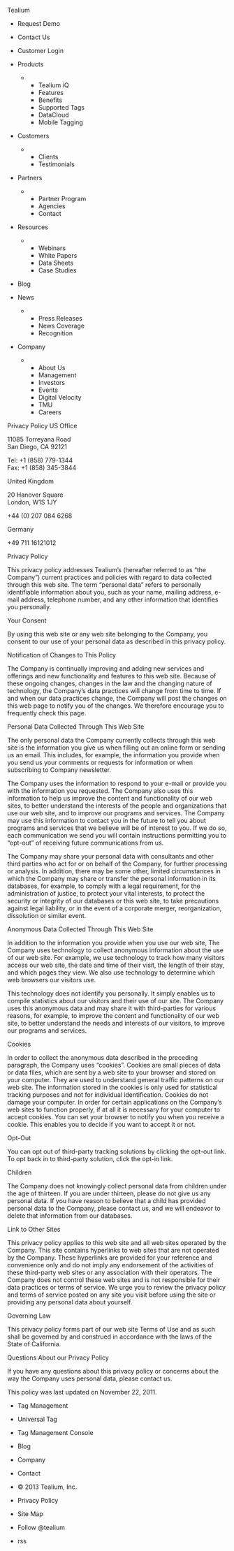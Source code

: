 Tealium

*   Request Demo
*   Contact Us
*   Customer Login

*   Products
    *   *   Tealium iQ
        *   Features
        *   Benefits
        *   Supported Tags
        *   DataCloud
        *   Mobile Tagging
*   Customers
    *   *   Clients
        *   Testimonials
*   Partners
    *   *   Partner Program
        *   Agencies
        *   Contact
*   Resources
    *   *   Webinars
        *   White Papers
        *   Data Sheets
        *   Case Studies
*   Blog
*   News
    *   *   Press Releases
        *   News Coverage
        *   Recognition
*   Company
    *   *   About Us
        *   Management
        *   Investors
        *   Events
        *   Digital Velocity
        *   TMU
        *   Careers

Privacy Policy US Office

11085 Torreyana Road  
San Diego, CA 92121

Tel: +1 (858) 779-1344  
Fax: +1 (858) 345-3844

United Kingdom

20 Hanover Square  
London, W1S 1JY

+44 (0) 207 084 6268

Germany

+49 711 16121012

Privacy Policy

This privacy policy addresses Tealium’s (hereafter referred to as “the Company”) current practices and policies with regard to data collected through this web site. The term “personal data” refers to personally identifiable information about you, such as your name, mailing address, e-mail address, telephone number, and any other information that identifies you personally.

Your Consent

By using this web site or any web site belonging to the Company, you consent to our use of your personal data as described in this privacy policy.

Notification of Changes to This Policy

The Company is continually improving and adding new services and offerings and new functionality and features to this web site. Because of these ongoing changes, changes in the law and the changing nature of technology, the Company’s data practices will change from time to time. If and when our data practices change, the Company will post the changes on this web page to notify you of the changes. We therefore encourage you to frequently check this page.

Personal Data Collected Through This Web Site

The only personal data the Company currently collects through this web site is the information you give us when filling out an online form or sending us an email. This includes, for example, the information you provide when you send us your comments or requests for information or when subscribing to Company newsletter.

The Company uses the information to respond to your e-mail or provide you with the information you requested. The Company also uses this information to help us improve the content and functionality of our web sites, to better understand the interests of the people and organizations that use our web site, and to improve our programs and services. The Company may use this information to contact you in the future to tell you about programs and services that we believe will be of interest to you. If we do so, each communication we send you will contain instructions permitting you to “opt-out” of receiving future communications from us.

The Company may share your personal data with consultants and other third parties who act for or on behalf of the Company, for further processing or analysis. In addition, there may be some other, limited circumstances in which the Company may share or transfer the personal information in its databases, for example, to comply with a legal requirement, for the administration of justice, to protect your vital interests, to protect the security or integrity of our databases or this web site, to take precautions against legal liability, or in the event of a corporate merger, reorganization, dissolution or similar event.

Anonymous Data Collected Through This Web Site

In addition to the information you provide when you use our web site, The Company uses technology to collect anonymous information about the use of our web site. For example, we use technology to track how many visitors access our web site, the date and time of their visit, the length of their stay, and which pages they view. We also use technology to determine which web browsers our visitors use.

This technology does not identify you personally. It simply enables us to compile statistics about our visitors and their use of our site. The Company uses this anonymous data and may share it with third-parties for various reasons, for example, to improve the content and functionality of our web site, to better understand the needs and interests of our visitors, to improve our programs and services.

Cookies

In order to collect the anonymous data described in the preceding paragraph, the Company uses “cookies”. Cookies are small pieces of data or data files, which are sent by a web site to your browser and stored on your computer. They are used to understand general traffic patterns on our web site. The information stored in the cookies is only used for statistical tracking purposes and not for individual identification. Cookies do not damage your computer. In order for certain applications on the Company’s web sites to function properly, if at all it is necessary for your computer to accept cookies. You can set your browser to notify you when you receive a cookie. This enables you to decide if you want to accept it or not.

Opt-Out

You can opt out of third-party tracking solutions by clicking the opt-out link. To opt back in to third-party solution, click the opt-in link.

Children

The Company does not knowingly collect personal data from children under the age of thirteen. If you are under thirteen, please do not give us any personal data. If you have reason to believe that a child has provided personal data to the Company, please contact us, and we will endeavor to delete that information from our databases.

Link to Other Sites

This privacy policy applies to this web site and all web sites operated by the Company. This site contains hyperlinks to web sites that are not operated by the Company. These hyperlinks are provided for your reference and convenience only and do not imply any endorsement of the activities of these third-party web sites or any association with their operators. The Company does not control these web sites and is not responsible for their data practices or terms of service. We urge you to review the privacy policy and terms of service posted on any site you visit before using the site or providing any personal data about yourself.

Governing Law

This privacy policy forms part of our web site Terms of Use and as such shall be governed by and construed in accordance with the laws of the State of California.

Questions About our Privacy Policy

If you have any questions about this privacy policy or concerns about the way the Company uses personal data, please contact us.

This policy was last updated on November 22, 2011.

*   Tag Management
*   Universal Tag
*   Tag Management Console
*   Blog
*   Company
*   Contact
  
*   © 2013 Tealium, Inc.
*   Privacy Policy
*   Site Map

*   Follow @tealium
*   rss